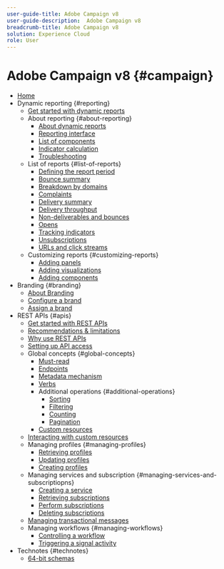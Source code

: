 ```yaml
---
user-guide-title: Adobe Campaign v8
user-guide-description:  Adobe Campaign v8
breadcrumb-title: Adobe Campaign v8
solution: Experience Cloud
role: User
---
```

# Adobe Campaign v8 {#campaign}

+ [Home](campaign-standard-migration-home.md)
+ Dynamic reporting {#reporting}
  + [Get started with dynamic reports](reporting/get-started-reporting.md)
  + About reporting {#about-reporting}
       + [About dynamic reports](reporting/about-dynamic-reports.md)
       + [Reporting interface](reporting/reporting-interface.md)
       + [List of components](reporting/list-of-components.md)
       + [Indicator calculation](reporting/indicator-calculation.md)
       + [Troubleshooting](reporting/troubleshooting.md)
  + List of reports {#list-of-reports}
       + [Defining the report period](reporting/defining-the-report-period.md)
       + [Bounce summary](reporting/bounce-summary.md)
       + [Breakdown by domains](reporting/breakdown-by-domains.md)
       + [Complaints](reporting/complaints.md)
       + [Delivery summary](reporting/delivery-summary.md)
       + [Delivery throughput](reporting/delivery-throughput.md)
       + [Non-deliverables and bounces](reporting/non-deliverables-and-bounces.md)
       + [Opens](reporting/opens.md)
       + [Tracking indicators](reporting/tracking-indicators.md)
       + [Unsubscriptions](reporting/unsubscriptions.md)
       + [URLs and click streams](reporting/urls-and-click-streams.md)
  + Customizing reports {#customizing-reports}
       + [Adding panels](reporting/adding-panels.md)
       + [Adding visualizations](reporting/adding-visualizations.md)
       + [Adding components](reporting/adding-components.md)
+ Branding {#branding}
  + [About Branding](branding/branding-gs.md)
  + [Configure a brand](branding/branding-configure.md)
  + [Assign a brand](branding/branding-assign.md)
+ REST APIs {#apis}
  + [Get started with REST APIs](api/get-started-apis.md)
  + [Recommendations & limitations](api/limitations.md)
  + [Why use REST APIs](api/why-using-campaign-standard-apis.md)
  + [Setting up API access](api/setting-up-api-access.md)
  + Global concepts {#global-concepts}
     + [Must-read](api/must-read.md)
     + [Endpoints](api/endpoints.md)
     + [Metadata mechanism](api/metadata-mechanism.md)
     + [Verbs](api/verbs.md)
     + Additional operations {#additional-operations}
          + [Sorting](api/sorting.md)
          + [Filtering](api/filtering.md)
          + [Counting](api/counting.md)
          + [Pagination](api/pagination.md)
     + [Custom resources](api/custom-resources.md)
  + [Interacting with custom resources](api/interacting-with-custom-resources.md)  
  + Managing profiles {#managing-profiles}
     + [Retrieving profiles](api/retrieving-profiles.md)
     + [Updating profiles](api/updating-profiles.md)
     + [Creating profiles](api/creating-profiles-api.md)
  + Managing services and subscription {#managing-services-and-subscriptiopns}
     + [Creating a service](api/creating-a-service.md)
     + [Retrieving subscriptions](api/retrieving-subscriptions.md)
     + [Perform subscriptions](api/perform-subscriptions.md)
     + [Deleting subscriptions](api/deleting-subscriptions.md)
  + [Managing transactional messages](api/managing-transactional-messages.md)
  + Managing workflows {#managing-workflows}
     + [Controlling a workflow](api/controlling-a-workflow.md)
     + [Triggering a signal activity](api/triggering-a-signal-activity.md)
+ Technotes {#technotes}
  + [64-bit schemas](technotes/64-bit-tables.md)

